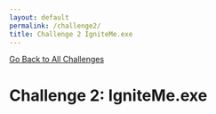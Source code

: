```yaml
---
layout: default
permalink: /challenge2/
title: Challenge 2 IgniteMe.exe
---
```


[Go Back to All Challenges](https://securedorg.github.io/flareon4)

# Challenge 2: IgniteMe.exe #